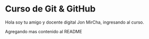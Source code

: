 # Curso de Git & GitHub

Hola soy tu amigo y docente digital Jon MirCha, ingresando al curso.

Agregando mas contenido al README
